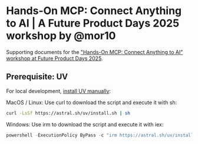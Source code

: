 # Hands-On MCP: Connect Anything to AI | A Future Product Days 2025 workshop by @mor10

Supporting documents for the ["Hands-On MCP: Connect Anything to AI" workshop at Future Product Days 2025](https://www.futureproductdays.com/session/www-futureproductdays-com-session-mini-workshop-afternoon-understanding-is-all-you-need-beyond-the-basics-with-ai-apis).

## Prerequisite: UV

For local development, [install UV manually](https://docs.astral.sh/uv/getting-started/installation/):

MacOS / Linux:
Use curl to download the script and execute it with sh:

```bash
curl -LsSf https://astral.sh/uv/install.sh | sh
```

Windows:
Use irm to download the script and execute it with iex:

```powershell
powershell -ExecutionPolicy ByPass -c "irm https://astral.sh/uv/install.ps1 | ie
```

